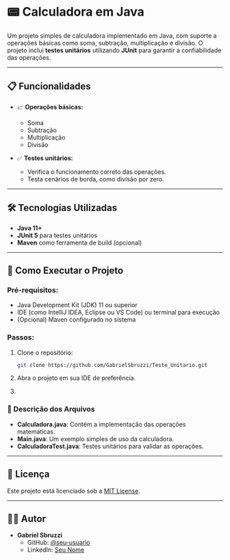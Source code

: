 # 📟 Calculadora em Java

Um projeto simples de calculadora implementado em Java, com suporte a operações básicas como soma, subtração, multiplicação e divisão. O projeto inclui **testes unitários** utilizando **JUnit** para garantir a confiabilidade das operações.

---

## 📋 Funcionalidades

- 📈 **Operações básicas:**
  - Soma
  - Subtração
  - Multiplicação
  - Divisão

- ✅ **Testes unitários:**
  - Verifica o funcionamento correto das operações.
  - Testa cenários de borda, como divisão por zero.

---

## 🛠️ Tecnologias Utilizadas

- **Java 11+**
- **JUnit 5** para testes unitários
- **Maven** como ferramenta de build (opcional)

---

## 🚀 Como Executar o Projeto

### Pré-requisitos:
- Java Development Kit (JDK) 11 ou superior
- IDE (como IntelliJ IDEA, Eclipse ou VS Code) ou terminal para execução
- (Opcional) Maven configurado no sistema

### Passos:
1. Clone o repositório:
   ```bash
   git clone https://github.com/GabrielSbruzzi/Teste_Unitario.git
   ```

2. Abra o projeto em sua IDE de preferência.
3. 
### 📂 Descrição dos Arquivos

- **Calculadora.java**: Contém a implementação das operações matemáticas.
- **Main.java**: Um exemplo simples de uso da calculadora.
- **CalculadoraTest.java**: Testes unitários para validar as operações.

---

## 📝 Licença

Este projeto está licenciado sob a [MIT License](LICENSE).

---

## 👨‍💻 Autor

- **Gabriel Sbruzzi**  
  - GitHub: [@seu-usuario](https://github.com/GabrielSbruzzi)
  - LinkedIn: [Seu Nome](https://www.linkedin.com/in/gabriel-sbruzz)
